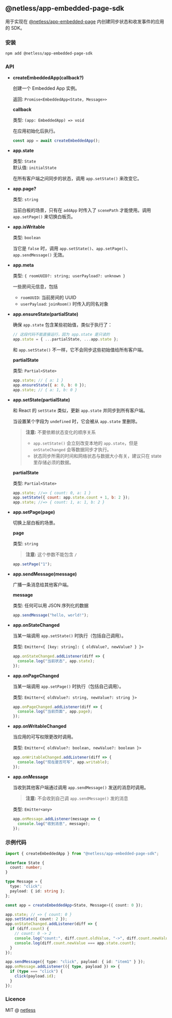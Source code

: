 ## @netless/app-embedded-page-sdk

用于实现在 [@netless/app-embedded-page](https://github.com/netless-io/netless-app/tree/master/packages/app-embedded-page) 内创建同步状态和收发事件的应用的 SDK。

### 安装

```bash
npm add @netless/app-embedded-page-sdk
```

### API

- **createEmbeddedApp(callback?)**

  创建一个 Embedded App 实例。

  返回: `Promise<EmbeddedApp<State, Message>>`

  **callback**

  类型: `(app: EmbeddedApp) => void`

  在应用初始化后执行。

  ```js
  const app = await createEmbeddedApp();
  ```

- **app.state**

  类型: `State`\
  默认值: `initialState`

  在所有客户端之间同步的状态，调用 `app.setState()` 来改变它。

- **app.page?**

  类型: `string`

  当前白板的场景，只有在 `addApp` 时传入了 `scenePath` 才能使用。调用 `app.setPage()` 来切换白板页。

- **app.isWritable**

  类型: `boolean`

  当它是 `false` 时，调用 `app.setState()`、`app.setPage()`、`app.sendMessage()` 无效。

- **app.meta**

  类型: `{ roomUUID?: string; userPayload?: unknown }`

  一些房间元信息，包括

  - `roomUUID`: 当前房间的 UUID
  - `userPayload`: `joinRoom()` 时传入的同名对象

- **app.ensureState(partialState)**

  确保 `app.state` 包含某些初始值，类似于执行了：

  ```js
  // 这段代码不能直接运行，因为 app.state 是只读的
  app.state = { ...partialState, ...app.state };
  ```

  和 `app.setState()` 不一样，它不会同步这些初始值给所有客户端。

  **partialState**

  类型: `Partial<State>`

  ```js
  app.state; // { a: 1 }
  app.ensureState({ a: 0, b: 0 });
  app.state; // { a: 1, b: 0 }
  ```

- **app.setState(partialState)**

  和 React 的 `setState` 类似，更新 `app.state` 并同步到所有客户端。

  当设置某个字段为 `undefined` 时，它会被从 `app.state` 里删除。

  > **注意:** 不要依赖状态变化的顺序关系
  >
  > - `app.setState()` 会立刻改变本地的 `app.state`，但是 `onStateChanged` 会等数据同步才执行。
  > - 状态同步所需的时间和网络状态与数据大小有关，建议只在 state 里存储必须的数据。

  **partialState**

  类型: `Partial<State>`

  ```js
  app.state; //=> { count: 0, a: 1 }
  app.setState({ count: app.state.count + 1, b: 2 });
  app.state; //=> { count: 1, a: 1, b: 2 }
  ```

- **app.setPage(page)**

  切换上层白板的场景。

  **page**

  类型: `string`

  > **注意:** 这个参数不能包含 `/`

  ```js
  app.setPage("1");
  ```

- **app.sendMessage(message)**

  广播一条消息给其他客户端。

  **message**

  类型: 任何可以用 JSON 序列化的数据

  ```js
  app.sendMessage("hello, world!");
  ```

- **app.onStateChanged**

  当某一端调用 `app.setState()` 时执行（包括自己调用）。

  类型: `Emitter<{ [key: string]: { oldValue?, newValue? } }>`

  ```js
  app.onStateChanged.addListener(diff => {
    console.log("当前状态", app.state);
  });
  ```

- **app.onPageChanged**

  当某一端调用 `app.setPage()` 时执行（包括自己调用）。

  类型: `Emitter<{ oldValue?: string, newValue?: string }>`

  ```js
  app.onPageChanged.addListener(diff => {
    console.log("当前页面", app.page);
  });
  ```

- **app.onWritableChanged**

  当应用的可写权限更改时调用。

  类型: `Emitter<{ oldValue?: boolean, newValue?: boolean }>`

  ```js
  app.onWritableChanged.addListener(diff => {
    console.log("现在是否可写", app.writable);
  });
  ```

- **app.onMessage**

  当收到其他客户端通过调用 `app.sendMessage()` 发送的消息时调用。

  > **注意:** 不会收到自己调 `app.sendMessage()` 发的消息

  类型: `Emitter<any>`

  ```js
  app.onMessage.addListener(message => {
    console.log("收到消息", message);
  });
  ```

### 示例代码

```ts
import { createEmbeddedApp } from "@netless/app-embedded-page-sdk";

interface State {
  count: number;
}

type Message = {
  type: "click";
  payload: { id: string };
};

const app = createEmbeddedApp<State, Message>({ count: 0 });

app.state; // => { count: 0 }
app.setState({ count: 2 });
app.onStateChanged.addListener(diff => {
  if (diff.count) {
    // count: 0 -> 2
    console.log("count:", diff.count.oldValue, "->", diff.count.newValue);
    console.log(diff.count.newValue === app.state.count);
  }
});

app.sendMessage({ type: "click", payload: { id: "item1" } });
app.onMessage.addListener(({ type, payload }) => {
  if (type === "click") {
    click(payload.id);
  }
});
```

### Licence

MIT @ [netless](https://github.com/netless-io)
